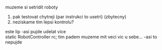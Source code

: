 muzeme si setridit roboty
1) pak testovat chytreji (par instrukci to usetri) (zbytecny)
2) neziskame tim lepsi kontrolu?

este lip -asi pujde udelat vice  
static RobotController rc;
tim padem muzeme mit veci vic u sebe...
-asi to nepujde
